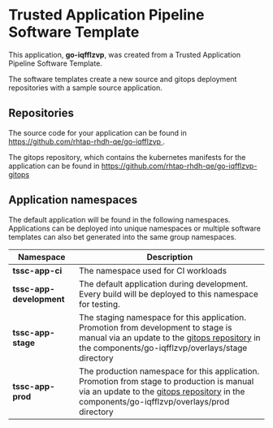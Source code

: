 # Trusted Application Pipeline Software Template

This application, **go-iqfflzvp**, was created from a Trusted Application Pipeline Software Template.

The software templates create a new source and gitops deployment repositories with a sample source application. 

## Repositories

The source code for your application can be found in [https://github.com/rhtap-rhdh-qe/go-iqfflzvp ](https://github.com/rhtap-rhdh-qe/go-iqfflzvp ).
 
The gitops repository, which contains the kubernetes manifests for the application can be found in 
[https://github.com/rhtap-rhdh-qe/go-iqfflzvp-gitops ](https://github.com/rhtap-rhdh-qe/go-iqfflzvp-gitops ) 

## Application namespaces 

The default application will be found in the following namespaces. Applications can be deployed into unique namespaces or multiple software templates can also bet generated into the same group namespaces.  

|  Namespace   |  Description   |  
| -------- | -------- |
| **tssc-app-ci** | The namespace used for CI workloads |
| **tssc-app-development** | The default application during development. Every build will be deployed to this namespace for testing. |
| **tssc-app-stage** | The staging namespace for this application. Promotion from development to stage is manual via an update to the [gitops repository](https://github.com/rhtap-rhdh-qe/go-iqfflzvp-gitops ) in the components/go-iqfflzvp/overlays/stage directory |
| **tssc-app-prod** | The production namespace for this application. Promotion from stage to production is manual via an update to the [gitops repository](https://github.com/rhtap-rhdh-qe/go-iqfflzvp-gitops ) in the components/go-iqfflzvp/overlays/prod directory |
